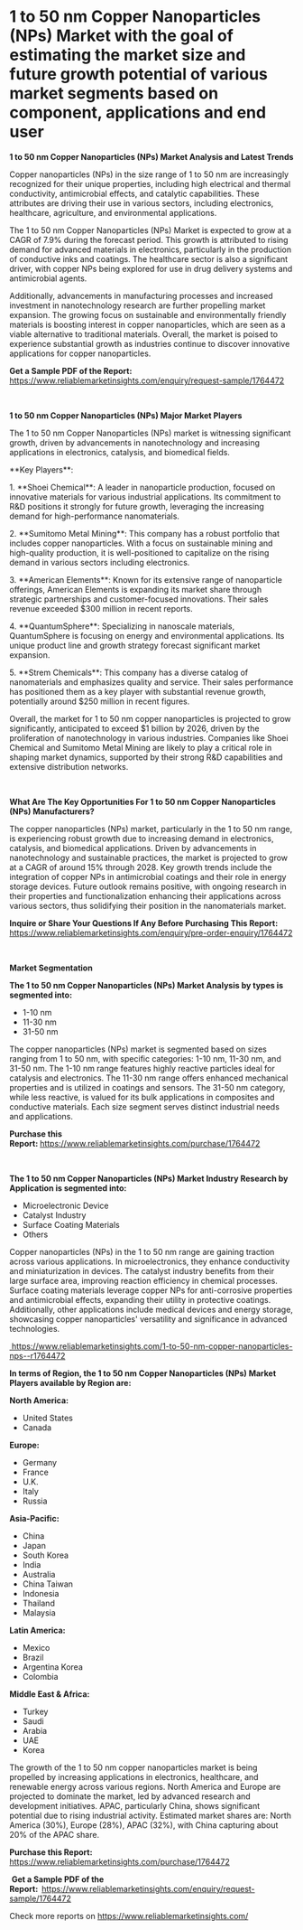 <p><h1>1 to 50 nm Copper Nanoparticles (NPs) Market with the goal of estimating the market size and future growth potential of various market segments based on component, applications and end user</h1></p><p><strong>1 to 50 nm Copper Nanoparticles (NPs) Market Analysis and Latest Trends</strong></p>
<p><p>Copper nanoparticles (NPs) in the size range of 1 to 50 nm are increasingly recognized for their unique properties, including high electrical and thermal conductivity, antimicrobial effects, and catalytic capabilities. These attributes are driving their use in various sectors, including electronics, healthcare, agriculture, and environmental applications.</p><p>The 1 to 50 nm Copper Nanoparticles (NPs) Market is expected to grow at a CAGR of 7.9% during the forecast period. This growth is attributed to rising demand for advanced materials in electronics, particularly in the production of conductive inks and coatings. The healthcare sector is also a significant driver, with copper NPs being explored for use in drug delivery systems and antimicrobial agents. </p><p>Additionally, advancements in manufacturing processes and increased investment in nanotechnology research are further propelling market expansion. The growing focus on sustainable and environmentally friendly materials is boosting interest in copper nanoparticles, which are seen as a viable alternative to traditional materials. Overall, the market is poised to experience substantial growth as industries continue to discover innovative applications for copper nanoparticles.</p></p>
<p><strong>Get a Sample PDF of the Report:&nbsp;</strong> <a href="https://www.reliablemarketinsights.com/enquiry/request-sample/1764472?utm_campaign=2039&utm_medium=2&utm_source=Github&utm_content=ia&utm_term=02022025&utm_id=1-to-50-nm-copper-nanoparticles-nps">https://www.reliablemarketinsights.com/enquiry/request-sample/1764472</a></p>
<p>&nbsp;</p>
<p><strong>1 to 50 nm Copper Nanoparticles (NPs) Major Market Players</strong></p>
<p><p>The 1 to 50 nm Copper Nanoparticles (NPs) market is witnessing significant growth, driven by advancements in nanotechnology and increasing applications in electronics, catalysis, and biomedical fields. </p><p>**Key Players**: </p><p>1. **Shoei Chemical**: A leader in nanoparticle production, focused on innovative materials for various industrial applications. Its commitment to R&D positions it strongly for future growth, leveraging the increasing demand for high-performance nanomaterials.</p><p>2. **Sumitomo Metal Mining**: This company has a robust portfolio that includes copper nanoparticles. With a focus on sustainable mining and high-quality production, it is well-positioned to capitalize on the rising demand in various sectors including electronics.</p><p>3. **American Elements**: Known for its extensive range of nanoparticle offerings, American Elements is expanding its market share through strategic partnerships and customer-focused innovations. Their sales revenue exceeded $300 million in recent reports.</p><p>4. **QuantumSphere**: Specializing in nanoscale materials, QuantumSphere is focusing on energy and environmental applications. Its unique product line and growth strategy forecast significant market expansion.</p><p>5. **Strem Chemicals**: This company has a diverse catalog of nanomaterials and emphasizes quality and service. Their sales performance has positioned them as a key player with substantial revenue growth, potentially around $250 million in recent figures.</p><p>Overall, the market for 1 to 50 nm copper nanoparticles is projected to grow significantly, anticipated to exceed $1 billion by 2026, driven by the proliferation of nanotechnology in various industries. Companies like Shoei Chemical and Sumitomo Metal Mining are likely to play a critical role in shaping market dynamics, supported by their strong R&D capabilities and extensive distribution networks.</p></p>
<p>&nbsp;</p>
<p><strong>What Are The Key Opportunities For 1 to 50 nm Copper Nanoparticles (NPs) Manufacturers?</strong></p>
<p><p>The copper nanoparticles (NPs) market, particularly in the 1 to 50 nm range, is experiencing robust growth due to increasing demand in electronics, catalysis, and biomedical applications. Driven by advancements in nanotechnology and sustainable practices, the market is projected to grow at a CAGR of around 15% through 2028. Key growth trends include the integration of copper NPs in antimicrobial coatings and their role in energy storage devices. Future outlook remains positive, with ongoing research in their properties and functionalization enhancing their applications across various sectors, thus solidifying their position in the nanomaterials market.</p></p>
<p><strong>Inquire or Share Your Questions If Any Before Purchasing This Report:</strong> <a href="https://www.reliablemarketinsights.com/enquiry/pre-order-enquiry/1764472?utm_campaign=2039&utm_medium=2&utm_source=Github&utm_content=ia&utm_term=02022025&utm_id=1-to-50-nm-copper-nanoparticles-nps">https://www.reliablemarketinsights.com/enquiry/pre-order-enquiry/1764472</a></p>
<p>&nbsp;</p>
<p><strong>Market Segmentation</strong></p>
<p><strong>The 1 to 50 nm Copper Nanoparticles (NPs) Market Analysis by types is segmented into:</strong></p>
<p><ul><li>1-10 nm</li><li>11-30 nm</li><li>31-50 nm</li></ul></p>
<p><p>The copper nanoparticles (NPs) market is segmented based on sizes ranging from 1 to 50 nm, with specific categories: 1-10 nm, 11-30 nm, and 31-50 nm. The 1-10 nm range features highly reactive particles ideal for catalysis and electronics. The 11-30 nm range offers enhanced mechanical properties and is utilized in coatings and sensors. The 31-50 nm category, while less reactive, is valued for its bulk applications in composites and conductive materials. Each size segment serves distinct industrial needs and applications.</p></p>
<p><strong>Purchase this Report:&nbsp;</strong><a href="https://www.reliablemarketinsights.com/purchase/1764472?utm_campaign=2039&utm_medium=2&utm_source=Github&utm_content=ia&utm_term=02022025&utm_id=1-to-50-nm-copper-nanoparticles-nps">https://www.reliablemarketinsights.com/purchase/1764472</a></p>
<p>&nbsp;</p>
<p><strong>The 1 to 50 nm Copper Nanoparticles (NPs) Market Industry Research by Application is segmented into:</strong></p>
<p><ul><li>Microelectronic Device</li><li>Catalyst Industry</li><li>Surface Coating Materials</li><li>Others</li></ul></p>
<p><p>Copper nanoparticles (NPs) in the 1 to 50 nm range are gaining traction across various applications. In microelectronics, they enhance conductivity and miniaturization in devices. The catalyst industry benefits from their large surface area, improving reaction efficiency in chemical processes. Surface coating materials leverage copper NPs for anti-corrosive properties and antimicrobial effects, expanding their utility in protective coatings. Additionally, other applications include medical devices and energy storage, showcasing copper nanoparticles' versatility and significance in advanced technologies.</p></p>
<p><a href="https://www.reliablemarketinsights.com/1-to-50-nm-copper-nanoparticles-nps--r1764472?utm_campaign=2039&utm_medium=2&utm_source=Github&utm_content=ia&utm_term=02022025&utm_id=1-to-50-nm-copper-nanoparticles-nps">&nbsp;https://www.reliablemarketinsights.com/1-to-50-nm-copper-nanoparticles-nps--r1764472</a></p>
<p><strong>In terms of Region, the 1 to 50 nm Copper Nanoparticles (NPs) Market Players available by Region are:</strong></p>
<p>
    <p> <strong> North America: </strong>
        <ul>
            <li>United States</li>
            <li>Canada</li>
        </ul>
        </p> 
    <p> <strong> Europe: </strong>
        <ul>
            <li>Germany</li>
            <li>France</li>
            <li>U.K.</li>
            <li>Italy</li>
            <li>Russia</li>
        </ul>
        </p> 
    <p> <strong> Asia-Pacific: </strong>
        <ul>
            <li>China</li>
            <li>Japan</li>
            <li>South Korea</li>
            <li>India</li>
            <li>Australia</li>
            <li>China Taiwan</li>
            <li>Indonesia</li>
            <li>Thailand</li>
            <li>Malaysia</li>
        </ul>
        </p> 
    <p> <strong> Latin America: </strong>
        <ul>
            <li>Mexico</li>
            <li>Brazil</li>
            <li>Argentina Korea</li>
            <li>Colombia</li>
        </ul>
        </p> 
    <p> <strong> Middle East & Africa: </strong>
        <ul>
            <li>Turkey</li>
            <li>Saudi</li>
            <li>Arabia</li>
            <li>UAE</li>
            <li>Korea</li>
        </ul>
    </p>
    </p>
<p><p>The growth of the 1 to 50 nm copper nanoparticles market is being propelled by increasing applications in electronics, healthcare, and renewable energy across various regions. North America and Europe are projected to dominate the market, led by advanced research and development initiatives. APAC, particularly China, shows significant potential due to rising industrial activity. Estimated market shares are: North America (30%), Europe (28%), APAC (32%), with China capturing about 20% of the APAC share.</p></p>
<p><strong>Purchase this Report: </strong><a href="https://www.reliablemarketinsights.com/purchase/1764472?utm_campaign=2039&utm_medium=2&utm_source=Github&utm_content=ia&utm_term=02022025&utm_id=1-to-50-nm-copper-nanoparticles-nps">https://www.reliablemarketinsights.com/purchase/1764472</a></p>
<p>&nbsp;<strong>Get a Sample PDF of the Report:&nbsp;&nbsp;</strong><a href="https://www.reliablemarketinsights.com/enquiry/request-sample/1764472?utm_campaign=2039&utm_medium=2&utm_source=Github&utm_content=ia&utm_term=02022025&utm_id=1-to-50-nm-copper-nanoparticles-nps">https://www.reliablemarketinsights.com/enquiry/request-sample/1764472</a></p>
<p><strong></strong></p>
<p>Check more reports on <a href="https://www.reliablemarketinsights.com/?utm_campaign=2039&utm_medium=2&utm_source=Github&utm_content=ia&utm_term=02022025&utm_id=1-to-50-nm-copper-nanoparticles-nps">https://www.reliablemarketinsights.com/</a></p>